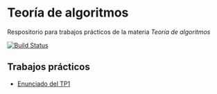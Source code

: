 # Teoría de algoritmos

Respositorio para trabajos prácticos de la materia *Teoría de algoritmos*

[![Build Status](https://travis-ci.org/mlafroce/teoria-de-algoritmos.svg?branch=master)](https://travis-ci.org/mlafroce/teoria-de-algoritmos)

## Trabajos prácticos

* [Enunciado del TP1](https://algoritmos-rw.github.io/tda/tp1.html)
